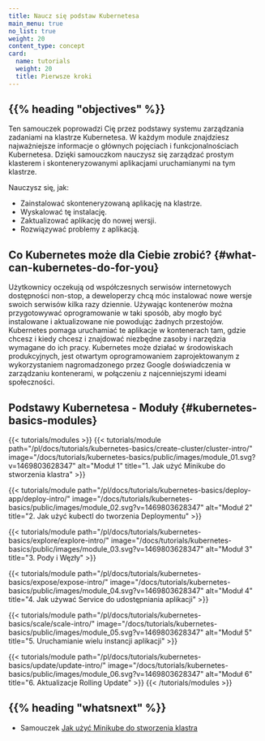 ```yaml
---
title: Naucz się podstaw Kubernetesa
main_menu: true
no_list: true
weight: 20
content_type: concept
card:
  name: tutorials
  weight: 20
  title: Pierwsze kroki
---
```


## {{% heading "objectives" %}}

Ten samouczek poprowadzi Cię przez podstawy systemu zarządzania zadaniami na klastrze Kubernetesa. W każdym
module znajdziesz najważniejsze informacje o głównych pojęciach i funkcjonalnościach Kubernetesa. Dzięki
samouczkom nauczysz się zarządzać prostym klasterem i skonteneryzowanymi aplikacjami uruchamianymi na tym klastrze.

Nauczysz się, jak:

* Zainstalować skonteneryzowaną aplikację na klastrze.
* Wyskalować tę instalację.
* Zaktualizować aplikację do nowej wersji.
* Rozwiązywać problemy z aplikacją.

## Co Kubernetes może dla Ciebie zrobić? {#what-can-kubernetes-do-for-you}

Użytkownicy oczekują od współczesnych serwisów internetowych dostępności non-stop, a deweloperzy
chcą móc instalować nowe wersje swoich serwisów kilka razy dziennie. Używając kontenerów można
przygotowywać oprogramowanie w taki sposób, aby mogło być instalowane i aktualizowane nie powodując
żadnych przestojów. Kubernetes pomaga uruchamiać te aplikacje w kontenerach tam, gdzie chcesz i kiedy
chcesz i znajdować niezbędne zasoby i narzędzia wymagane do ich pracy. Kubernetes może działać w
środowiskach produkcyjnych, jest otwartym oprogramowaniem zaprojektowanym z wykorzystaniem
nagromadzonego przez Google doświadczenia w zarządzaniu kontenerami, w połączeniu z najcenniejszymi ideami społeczności.

## Podstawy Kubernetesa - Moduły {#kubernetes-basics-modules}

<!-- For translators, translate only the values of the ‘alt’ and ‘title’ keys -->
{{< tutorials/modules >}}
  {{< tutorials/module
      path="/pl/docs/tutorials/kubernetes-basics/create-cluster/cluster-intro/"
      image="/docs/tutorials/kubernetes-basics/public/images/module_01.svg?v=1469803628347"
      alt="Moduł 1"
      title="1. Jak użyć Minikube do stworzenia klastra" >}}

  {{< tutorials/module
      path="/pl/docs/tutorials/kubernetes-basics/deploy-app/deploy-intro/"
      image="/docs/tutorials/kubernetes-basics/public/images/module_02.svg?v=1469803628347"
      alt="Moduł 2"
      title="2. Jak użyć kubectl do tworzenia Deploymentu" >}}

  {{< tutorials/module
      path="/pl/docs/tutorials/kubernetes-basics/explore/explore-intro/"
      image="/docs/tutorials/kubernetes-basics/public/images/module_03.svg?v=1469803628347"
      alt="Moduł 3"
      title="3. Pody i Węzły" >}}

  {{< tutorials/module
      path="/pl/docs/tutorials/kubernetes-basics/expose/expose-intro/"
      image="/docs/tutorials/kubernetes-basics/public/images/module_04.svg?v=1469803628347"
      alt="Moduł 4"
      title="4. Jak używać Service do udostępniania aplikacji" >}}

  {{< tutorials/module
      path="/pl/docs/tutorials/kubernetes-basics/scale/scale-intro/"
      image="/docs/tutorials/kubernetes-basics/public/images/module_05.svg?v=1469803628347"
      alt="Moduł 5"
      title="5. Uruchamianie wielu instancji aplikacji" >}}

  {{< tutorials/module
      path="/pl/docs/tutorials/kubernetes-basics/update/update-intro/"
      image="/docs/tutorials/kubernetes-basics/public/images/module_06.svg?v=1469803628347"
      alt="Moduł 6"
      title="6. Aktualizacje Rolling Update" >}}
{{< /tutorials/modules >}}

## {{% heading "whatsnext" %}}

* Samouczek [Jak użyć Minikube do stworzenia klastra](/pl/docs/tutorials/kubernetes-basics/create-cluster/)
